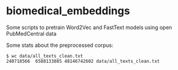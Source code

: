 # biomedical_embeddings
Some scripts to pretrain Word2Vec and FastText models using open PubMedCentral data


Some stats about the preprocessed corpus:

    $ wc data/all_texts_clean.txt
    240718566  6588133885 48146742602 data/all_texts_clean.txt